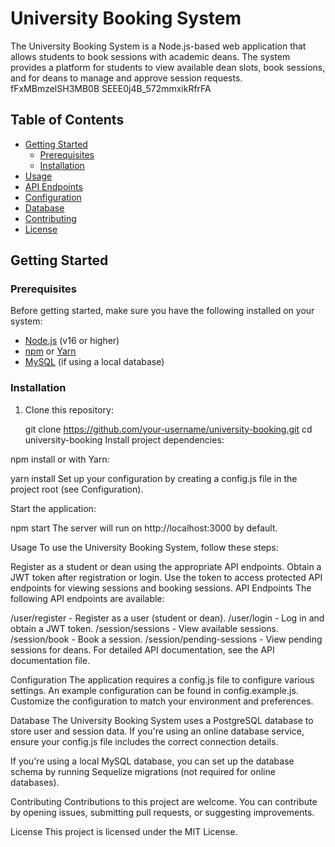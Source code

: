 # University Booking System

The University Booking System is a Node.js-based web application that allows students to book sessions with academic deans. The system provides a platform for students to view available dean slots, book sessions, and for deans to manage and approve session requests.
fFxMBmzelSH3MB0B
SEEE0j4B_572mmxikRfrFA

## Table of Contents
- [Getting Started](#getting-started)
  - [Prerequisites](#prerequisites)
  - [Installation](#installation)
- [Usage](#usage)
- [API Endpoints](#api-endpoints)
- [Configuration](#configuration)
- [Database](#database)
- [Contributing](#contributing)
- [License](#license)

## Getting Started

### Prerequisites

Before getting started, make sure you have the following installed on your system:

- [Node.js](https://nodejs.org/) (v16 or higher)
- [npm](https://www.npmjs.com/) or [Yarn](https://yarnpkg.com/)
- [MySQL](https://www.mysql.com/) (if using a local database)

### Installation

1. Clone this repository:

   
   git clone https://github.com/your-username/university-booking.git
   cd university-booking
Install project dependencies:


npm install
or with Yarn:


yarn install
Set up your configuration by creating a config.js file in the project root (see Configuration).

Start the application:


npm start
The server will run on http://localhost:3000 by default.

Usage
To use the University Booking System, follow these steps:

Register as a student or dean using the appropriate API endpoints.
Obtain a JWT token after registration or login.
Use the token to access protected API endpoints for viewing sessions and booking sessions.
API Endpoints
The following API endpoints are available:

/user/register - Register as a user (student or dean).
/user/login - Log in and obtain a JWT token.
/session/sessions - View available sessions.
/session/book - Book a session.
/session/pending-sessions - View pending sessions for deans.
For detailed API documentation, see the API documentation file.

Configuration
The application requires a config.js file to configure various settings. An example configuration can be found in config.example.js. Customize the configuration to match your environment and preferences.

Database
The University Booking System uses a PostgreSQL database to store user and session data. If you're using an online database service, ensure your config.js file includes the correct connection details.

If you're using a local MySQL database, you can set up the database schema by running Sequelize migrations (not required for online databases).

Contributing
Contributions to this project are welcome. You can contribute by opening issues, submitting pull requests, or suggesting improvements.

License
This project is licensed under the MIT License.

 

 